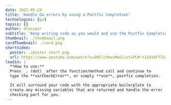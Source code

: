 ```yaml
---
date: 2021-05-24
title: 'Handle Go errors by using a Postfix Completion'
technologies: [go]
topics: []
author: dlsniper
subtitle: 'Keep writing code as you would and use the Postfix Completion to generate the boilerplate'
thumbnail: ./thumbnail.png
cardThumbnail: ./card.png
shortVideo:
  poster: ./poster_short.png
  url: https://www.youtube.com/watch?v=OH1lcVmasMw&list=PLM-t1Z4tbFflGjn5Qzjjku5J7SX3p-nhY&index=12&t=0s
leadin: |
  **How to use:**
  Press _. (dot)_ after the function/method call and continue to
  type the **varCheckError**, or simply **vce**, postfix completion.

  It will surround your code with the appropriate boilerplate to 
  create any missing variables that are returned and handle the error
  checking part for you.
---
```

